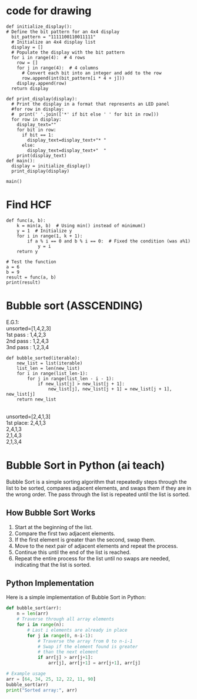 # code for drawing
```
def initialize_display():
# Define the bit pattern for an 4x4 display
  bit_pattern = "1111100110011111"
  # Initialize an 4x4 display list
  display = []
  # Populate the display with the bit pattern
  for i in range(4):  # 4 rows
    row = []
    for j in range(4):  # 4 columns
      # Convert each bit into an integer and add to the row
      row.append(int(bit_pattern[i * 4 + j]))
    display.append(row)
  return display

def print_display(display):
  # Print the display in a format that represents an LED panel
  #for row in display:
  #  print(' '.join(['*' if bit else ' ' for bit in row]))
  for row in display:
    display_text=""
    for bit in row:
      if bit == 1:
        display_text=display_text+"* "
      else:
        display_text=display_text+"  "
    print(display_text)
def main():
  display = initialize_display()
  print_display(display)

main()
```

# Find HCF
```
def func(a, b):
    k = min(a, b)  # Using min() instead of minimum()
    y = 1  # Initialize y
    for i in range(1, k + 1):
        if a % i == 0 and b % i == 0:  # Fixed the condition (was a%1)
            y = i
    return y

# Test the function
a = 6
b = 9
result = func(a, b)
print(result)
```

# Bubble sort (ASSCENDING)
E.G.1:<BR>unsorted=[1,4,2,3] <BR>
1st pass : 1,4,2,3 <BR>
2nd pass : 1,2,4,3 <BR>
3nd pass : 1,2,3,4 <BR>

```
def bubble_sorted(iterable):
    new_list = list(iterable)
    list_len = len(new_list)
    for i in range(list_len-1):
        for j in range(list_len - i - 1):
            if new_list[j] > new_list[j + 1]:
                new_list[j], new_list[j + 1] = new_list[j + 1], new_list[j]
    return new_list

```
<BR>
unsorted=[2,4,1,3]<br>
1st place: 2,4,1,3<br>
2,4,1,3<br>
2,1,4,3<br>
2,1,3,4<br>

# Bubble Sort in Python (ai teach)

Bubble Sort is a simple sorting algorithm that repeatedly steps through the list to be sorted, compares adjacent elements, and swaps them if they are in the wrong order. The pass through the list is repeated until the list is sorted.

## How Bubble Sort Works

1. Start at the beginning of the list.
2. Compare the first two adjacent elements.
3. If the first element is greater than the second, swap them.
4. Move to the next pair of adjacent elements and repeat the process.
5. Continue this until the end of the list is reached.
6. Repeat the entire process for the list until no swaps are needed, indicating that the list is sorted.

## Python Implementation

Here is a simple implementation of Bubble Sort in Python:

```python
def bubble_sort(arr):
    n = len(arr)
    # Traverse through all array elements
    for i in range(n):
        # Last i elements are already in place
        for j in range(0, n-i-1):
            # Traverse the array from 0 to n-i-1
            # Swap if the element found is greater
            # than the next element
            if arr[j] > arr[j+1]:
                arr[j], arr[j+1] = arr[j+1], arr[j]

# Example usage
arr = [64, 34, 25, 12, 22, 11, 90]
bubble_sort(arr)
print("Sorted array:", arr)
